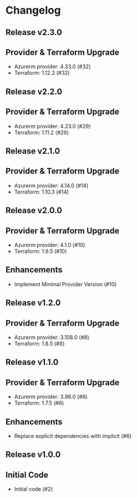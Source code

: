 # Changelog

## Release v2.3.0

## Provider & Terraform Upgrade
- Azurerm provider: 4.33.0 (#32)
- Terraform: 1.12.2 (#32)
   
## Release v2.2.0

## Provider & Terraform Upgrade
- Azurerm provider: 4.23.0 (#29)
- Terraform: 1.11.2 (#29)
   
## Release v2.1.0

## Provider & Terraform Upgrade
- Azurerm provider: 4.14.0 (#14)
- Terraform: 1.10.3 (#14)
   
## Release v2.0.0

## Provider & Terraform Upgrade
- Azurerm provider: 4.1.0 (#10)
- Terraform: 1.9.5 (#10)
## Enhancements
- Implement Minimal Provider Version (#10)
   
## Release v1.2.0

## Provider & Terraform Upgrade
- Azurerm provider: 3.108.0 (#8)
- Terraform: 1.8.5 (#8)
   
## Release v1.1.0

## Provider & Terraform Upgrade

- Azurerm provider: 3.96.0 (#6)
- Terraform: 1.7.5 (#6)

## Enhancements

- Replace explicit dependencies with implicit (#6)
   
## Release v1.0.0

## Initial Code

- Initial code (#2)


   